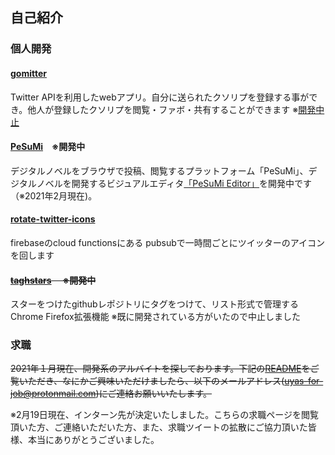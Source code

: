 ## 自己紹介

### 個人開発
 #### [gomitter](https://github.com/u-yas/gomitter-portfolio-discompleted)
  Twitter APIを利用したwebアプリ。自分に送られたクソリプを登録する事ができ。他人が登録したクソリプを閲覧・ファボ・共有することができます
  ※[開発中止](https://github.com/u-yas/gomitter-portfolio-discompleted "開発中止")
  
 #### [PeSuMi](https://github.com/u-yas/pesumi-editor)　※開発中
  デジタルノベルをブラウザで投稿、閲覧するプラットフォーム「PeSuMi」、デジタルノベルを開発するビジュアルエディタ[「PeSuMi Editor」](https://github.com/u-yas/pesumi-editor)を開発中です（※2021年2月現在)。
 #### [rotate-twitter-icons](https://github.com/u-yas/rotate-twitter-icons "rotate-twitter-icons")
 firebaseのcloud functionsにある pubsubで一時間ごとにツイッターのアイコンを回します
 
 #### ~~[taghstars](https://github.com/u-yas/taghstars) 　※開発中~~
  スターをつけたgithubレポジトリにタグをつけて、リスト形式で管理するChrome Firefox拡張機能
  ※既に開発されている方がいたので中止しました
 ### 求職
 ~~2021年１月現在、開発系のアルバイトを探しております。下記の[README](https://github.com/u-yas/for-job)をご覧いただき、なにかご興味いただけましたら、以下のメールアドレス(uyas-for-job@protonmail.com)にご連絡お願いいたします。~~
 
  ※2月19日現在、インターン先が決定いたしました。こちらの求職ページを閲覧頂いた方、ご連絡いただいた方、また、求職ツイートの拡散にご協力頂いた皆様、本当にありがとうございました。
